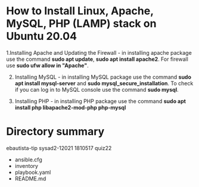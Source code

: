 # How to Install Linux, Apache, MySQL, PHP (LAMP) stack on Ubuntu 20.04
1.Installing Apache and Updating the Firewall - in installing apache package use the command **sudo apt update**, **sudo apt install apache2**. For firewall use **sudo ufw allow in "Apache"**.

2. Installing MySQL - in installing MySQL package use the command **sudo apt install mysql-server** and **sudo mysql_secure_installation**. To check if you can log in to MySQL console use the command **sudo mysql**.

3. Installing PHP - in installing PHP package use the command **sudo apt install php libapache2-mod-php php-mysql**

# Directory summary
ebautista-tip
sysad2-12021
1810517
quiz22
* ansible.cfg
* inventory
* playbook.yaml
* README.md
